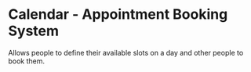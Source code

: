 # Calendar - Appointment Booking System
Allows people to define their available slots on a day and other people to book them.
